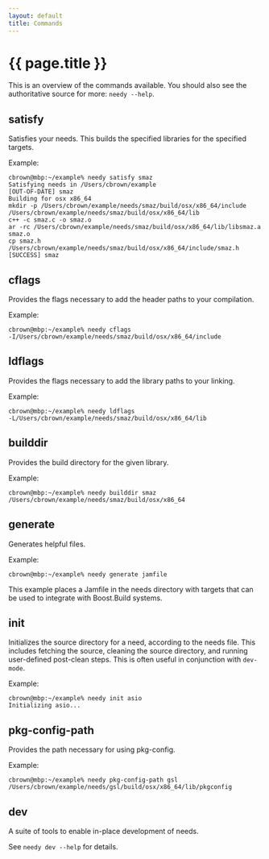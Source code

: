 ```yaml
---
layout: default
title: Commands
---
```

{{ page.title }}
==

This is an overview of the commands available. You should also see the authoritative source for more: `needy --help`.

satisfy
--

Satisfies your needs. This builds the specified libraries for the specified targets.

Example:

<pre class="highlight"><code>cbrown@mbp:~/example% <span class="green">needy</span> satisfy smaz
Satisfying needs in /Users/cbrown/example
<span class="cyan">[OUT-OF-DATE]</span> smaz
Building for osx x86_64
mkdir -p /Users/cbrown/example/needs/smaz/build/osx/x86_64/include /Users/cbrown/example/needs/smaz/build/osx/x86_64/lib
c++ -c smaz.c -o smaz.o
ar -rc /Users/cbrown/example/needs/smaz/build/osx/x86_64/lib/libsmaz.a smaz.o
cp smaz.h /Users/cbrown/example/needs/smaz/build/osx/x86_64/include/smaz.h
<span class="green">[SUCCESS]</span> smaz</code></pre>

cflags
--

Provides the flags necessary to add the header paths to your compilation.

Example:

<pre class="highlight"><code>cbrown@mbp:~/example% <span class="green">needy</span> cflags
-I/Users/cbrown/example/needs/smaz/build/osx/x86_64/include</code></pre>

ldflags
--

Provides the flags necessary to add the library paths to your linking.

Example:

<pre class="highlight"><code>cbrown@mbp:~/example% <span class="green">needy</span> ldflags
-L/Users/cbrown/example/needs/smaz/build/osx/x86_64/lib</code></pre>

builddir
--

Provides the build directory for the given library.

Example:

<pre class="highlight"><code>cbrown@mbp:~/example% <span class="green">needy</span> builddir smaz
/Users/cbrown/example/needs/smaz/build/osx/x86_64</code></pre>

generate
--

Generates helpful files.

Example:

<pre class="highlight"><code>cbrown@mbp:~/example% <span class="green">needy</span> generate jamfile</code></pre>

This example places a Jamfile in the needs directory with targets that can be used to integrate with Boost.Build systems.

init
--

Initializes the source directory for a need, according to the needs file. This includes fetching the source, cleaning the source directory, and running user-defined post-clean steps. This is often useful in conjunction with `dev-mode`.

Example:

<pre class="highlight"><code>cbrown@mbp:~/example% <span class="green">needy</span> init asio
Initializing asio...</code></pre>

pkg-config-path
--

Provides the path necessary for using pkg-config.

Example:

<pre class="highlight"><code>cbrown@mbp:~/example% <span class="green">needy</span> pkg-config-path gsl
/Users/cbrown/example/needs/gsl/build/osx/x86_64/lib/pkgconfig</code></pre>

dev
--

A suite of tools to enable in-place development of needs.

See `needy dev --help` for details.
